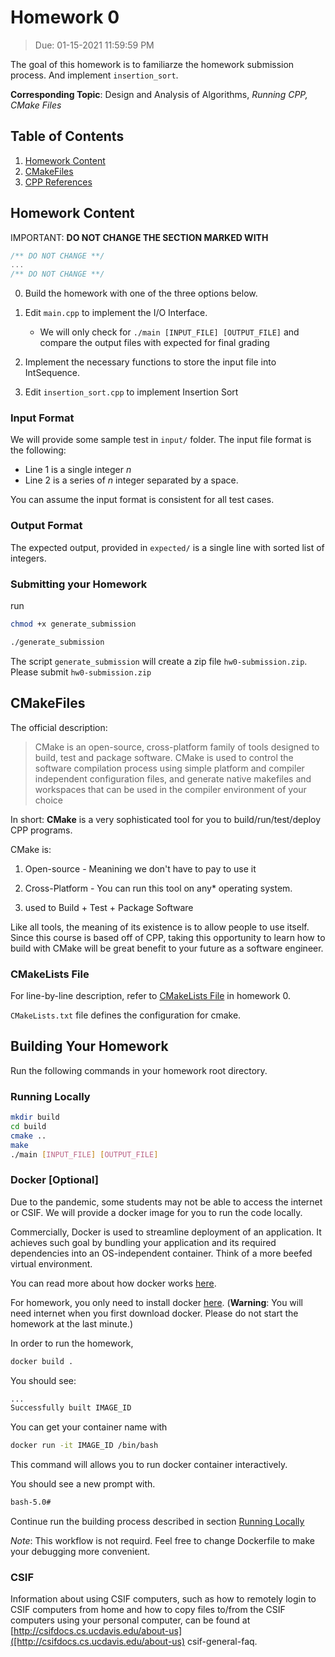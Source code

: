 # Homework 0

> Due: 01-15-2021 11:59:59 PM

The goal of this homework is to familiarze the homework submission process.
And implement `insertion_sort`.

**Corresponding Topic**: Design and Analysis of Algorithms, _Running CPP, CMake Files_

## Table of Contents

1. [Homework Content](<#Homework\ Content>)
2. [CMakeFiles](#CMakeFiles)
3. [CPP References](<#CPP\ Reference>)

## Homework Content

IMPORTANT: **DO NOT CHANGE THE SECTION MARKED WITH**

```cpp
/** DO NOT CHANGE **/
...
/** DO NOT CHANGE **/
```

0. Build the homework with one of the three options below.

1. Edit `main.cpp` to implement the I/O Interface.

   - We will only check for `./main [INPUT_FILE] [OUTPUT_FILE]`
     and compare the output files with expected for final grading

2. Implement the necessary functions to store the input file
   into IntSequence.

3. Edit `insertion_sort.cpp` to implement Insertion Sort

### Input Format

We will provide some sample test in `input/` folder. The input file format
is the following:

- Line 1 is a single integer $n$
- Line 2 is a series of $n$ integer separated by a space.

You can assume the input format is consistent for all test cases.

### Output Format

The expected output, provided in `expected/` is a single line with sorted list of integers.

### Submitting your Homework

run

```bash
chmod +x generate_submission

./generate_submission
```

The script `generate_submission` will create a zip file `hw0-submission.zip`.
Please submit `hw0-submission.zip`

## CMakeFiles

The official description:

> CMake is an open-source, cross-platform family of tools designed to build, test and package software. CMake is used to control the software compilation process using simple platform and compiler independent configuration files, and generate native makefiles and workspaces that can be used in the compiler environment of your choice

In short: **CMake** is a very sophisticated tool for you to build/run/test/deploy CPP programs.

CMake is:

1. Open-source - Meanining we don't have to pay to use it

2. Cross-Platform - You can run this tool on any\* operating system.

3. used to Build + Test + Package Software

Like all tools, the meaning of its existence is to allow people to use itself. Since this course is based off of CPP, taking this opportunity to learn how to build with CMake will be great benefit to your future as a software engineer.

### CMakeLists File

For line-by-line description, refer to [CMakeLists File](./CMakeLists.txt) in homework 0.

`CMakeLists.txt` file defines the configuration for cmake.

## Building Your Homework

Run the following commands in your homework root directory.

### Running Locally

```bash
mkdir build
cd build
cmake ..
make
./main [INPUT_FILE] [OUTPUT_FILE]
```

### Docker [Optional]

Due to the pandemic, some students may not be able to access the internet
or CSIF. We will provide a docker image for you to run the code locally.

Commercially, Docker is used to streamline deployment of an application. It achieves such goal by bundling your application and its required dependencies into an OS-independent container. Think of a more beefed virtual environment.

You can read more about how docker works [here](<https://en.wikipedia.org/wiki/Docker_(software)>).

For homework, you only need to install docker [here](https://docs.docker.com/engine/install/). (**Warning**: You will need internet when you first download docker. Please do not start the homework at the last minute.)

In order to run the homework,

```bash
docker build .
```

You should see:

```bash
...
Successfully built IMAGE_ID
```

You can get your container name with

```bash
docker run -it IMAGE_ID /bin/bash
```

This command will allows you to run docker container interactively. 

You should see a new prompt with.

```bash
bash-5.0#
```

Continue run the building process described in section [Running Locally](<Running\ Locally>)

*Note*: This workflow is not requird.  Feel free to change Dockerfile to make your debugging more convenient.

### CSIF

Information about using CSIF computers, such as how to remotely login to CSIF
computers from home and how to copy files to/from the CSIF computers using your
personal computer, can be found at [http://csifdocs.cs.ucdavis.edu/about-us]([http://csifdocs.cs.ucdavis.edu/about-us)
csif-general-faq.
